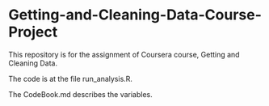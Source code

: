 # Getting-and-Cleaning-Data-Course-Project

This repository is for the assignment of Coursera course, Getting and Cleaning Data.

The code is at the file run_analysis.R.

The CodeBook.md describes the variables.
